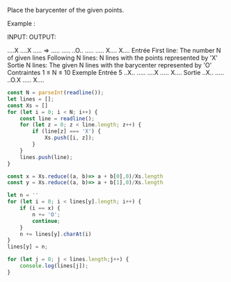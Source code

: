 Place the barycenter of the given points.

Example :

INPUT:        OUTPUT:

....X         ....X
.....    =>   .....
.....         ..O..
.....         .....
X....         X....
Entrée
First line: The number N of given lines
Following N lines: N lines with the points represented by 'X'
Sortie
N lines: The given N lines with the barycenter represented by 'O'
Contraintes
1 ≤ N ≤ 10
Exemple
Entrée
5
..X..
.....
....X
.....
X....
Sortie
..X..
.....
..O.X
.....
X....


```Javascript
const N = parseInt(readline());
let lines = [];
const Xs = []
for (let i = 0; i < N; i++) {
    const line = readline();
    for (let z = 0; z < line.length; z++) {
        if (line[z] === 'X') {
            Xs.push([i, z]);
        }
    }
    lines.push(line);
}

const x = Xs.reduce((a, b)=> a + b[0],0)/Xs.length
const y = Xs.reduce((a, b)=> a + b[1],0)/Xs.length

let n = ''
for (let i = 0; i < lines[y].length; i++) {
    if (i == x) {
        n += 'O';
        continue;
    }
    n += lines[y].charAt(i)
}
lines[y] = n;

for (let j = 0; j < lines.length;j++) {
    console.log(lines[j]);
}
```
